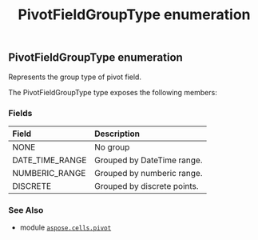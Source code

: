 ﻿---
title: PivotFieldGroupType enumeration
second_title: Aspose.Cells for Python via .NET API References
description: 
type: docs
weight: 310
url: /aspose.cells.pivot/pivotfieldgrouptype/
is_root: false
---

## PivotFieldGroupType enumeration

Represents the group type of pivot field.



The PivotFieldGroupType type exposes the following members:

### Fields
| Field | Description |
| :- | :- |
| NONE | No group |
| DATE_TIME_RANGE | Grouped by DateTime range. |
| NUMBERIC_RANGE | Grouped by numberic range. |
| DISCRETE | Grouped by discrete points. |



### See Also
* module [`aspose.cells.pivot`](..)
